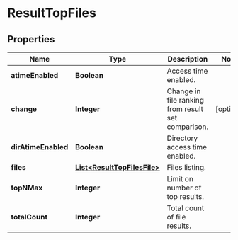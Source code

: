 
# ResultTopFiles

## Properties
Name | Type | Description | Notes
------------ | ------------- | ------------- | -------------
**atimeEnabled** | **Boolean** | Access time enabled. | 
**change** | **Integer** | Change in file ranking from result set comparison. |  [optional]
**dirAtimeEnabled** | **Boolean** | Directory access time enabled. | 
**files** | [**List&lt;ResultTopFilesFile&gt;**](ResultTopFilesFile.md) | Files listing. | 
**topNMax** | **Integer** | Limit on number of top results. | 
**totalCount** | **Integer** | Total count of file results. | 



